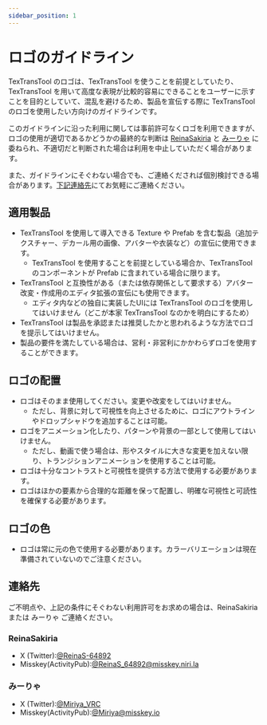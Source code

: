 ```yaml
---
sidebar_position: 1
---
```


# ロゴのガイドライン

TexTransTool のロゴは、TexTransTool を使うことを前提としていたり、TexTransTool を用いて高度な表現が比較的容易にできることをユーザーに示すことを目的としていて、混乱を避けるため、製品を宣伝する際に TexTransTool のロゴを使用したい方向けのガイドラインです。

このガイドラインに沿った利用に関しては事前許可なくロゴを利用できますが、ロゴの使用が適切であるかどうかの最終的な判断は [ReinaSakiria](#reinasakiria) と [みーりゃ](#みーりゃ) に委ねられ、不適切だと判断された場合は利用を中止していただく場合があります。

また、ガイドラインにそぐわない場合でも、ご連絡くだされば個別検討できる場合があります。[下記連絡先](#連絡先)にてお気軽にご連絡ください。

## 適用製品

- TexTransTool を使用して導入できる Texture や Prefab を含む製品（追加テクスチャー、デカール用の画像、アバターや衣装など）の宣伝に使用できます。
  - TexTransTool を使用することを前提としている場合か、TexTransTool のコンポーネントが Prefab に含まれている場合に限ります。
- TexTransTool と互換性がある（または依存関係として要求する）アバター改変・作成用のエディタ拡張の宣伝にも使用できます。
  - エディタ内などの独自に実装したUIには TexTransTool のロゴを使用してはいけません（どこが本家 TexTransTool なのかを明白にするため）
- TexTransTool は製品を承認または推奨したかと思われるような方法でロゴを提示してはいけません。
- 製品の要件を満たしている場合は、営利・非営利にかかわらずロゴを使用することができます。

## ロゴの配置

- ロゴはそのまま使用してください。変更や改変をしてはいけません。
  - ただし、背景に対して可視性を向上させるために、ロゴにアウトラインやドロップシャドウを追加することは可能。
- ロゴをアニメーション化したり、パターンや背景の一部として使用してはいけません。
  - ただし、動画で使う場合は、形やスタイルに大きな変更を加えない限り、トランジションアニメーションを使用することは可能。
- ロゴは十分なコントラストと可視性を提供する方法で使用する必要があります。
- ロゴはほかの要素から合理的な距離を保って配置し、明確な可視性と可読性を確保する必要があります。

## ロゴの色

- ロゴは常に元の色で使用する必要があります。カラーバリエーションは現在準備されていないのでご注意ください。

## 連絡先

ご不明点や、上記の条件にそぐわない利用許可をお求めの場合は、ReinaSakiria または みーりゃ ご連絡ください。

### ReinaSakiria

- X (Twitter):[@ReinaS-64892](https://twitter.com/ReinaS_64892)
- Misskey(ActivityPub):[@ReinaS_64892@misskey.niri.la](https://misskey.niri.la/@ReinaS_64892)

### みーりゃ

- X (Twitter):[@Miriya_VRC](https://twitter.com/Miriya_VRC)
- Misskey(ActivityPub):[@Miriya@misskey.io](https://misskey.io/@Miriya)
